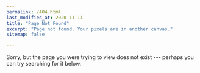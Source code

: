 ```yaml
---
permalink: /404.html
last_modified_at: 2020-11-11
title: "Page Not Found"
excerpt: "Page not found. Your pixels are in another canvas."
sitemap: false

---
```


Sorry, but the page you were trying to view does not exist --- perhaps you can try searching for it below.

<script>
  var GOOG_FIXURL_LANG = 'en';
  var GOOG_FIXURL_SITE = '{{ site.url }}'
</script>
<script src="https://linkhelp.clients.google.com/tbproxy/lh/wm/fixurl.js">
</script>
